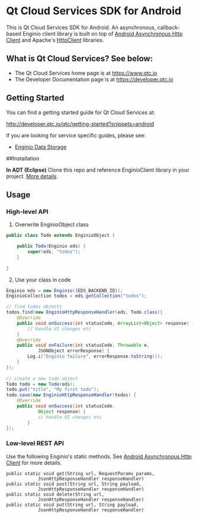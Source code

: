 Qt Cloud Services SDK for Android
==============================

This is Qt Cloud Services SDK for Android. An asynchronous, callback-based Enginio client library is built on top of [Android Asynchronous Http Client](https://github.com/loopj/android-async-http) and Apache's [HttpClient](http://hc.apache.org/httpcomponents-client-ga/) libraries.

## What is Qt Cloud Services? See below:

* The Qt Cloud Services home page is at https://www.qtc.io
* The Developer Documentation page is at https://developer.qtc.io


## Getting Started

You can find a getting started guide for Qt Cloud Services at:

http://developer.qtc.io/qtc/getting-started?snippets=android

If you are looking for service specific guides, please see:

* [Enginio Data Storage](http://developer.qtc.io/eds/getting-started?snippets=android)


##Installation

**In ADT (Eclipse)**
Clone this repo and reference EnginioClient library in your project. [More details](http://developer.android.com/tools/projects/projects-eclipse.html#ReferencingLibraryProject).

## Usage

### High-level API
1. Overwrite EnginioObject class
```java
public class Todo extends EnginioObject {

	public Todo(Enginio eds) {
		super(eds, "todos");
	}
	
}
```

2. Use your class in code
```java
Enginio eds = new Enginio({EDS_BACKEND_ID});
EnginioCollection todos = eds.getCollection("todos");

// find todos objects
todos.find(new EnginioHttpResponseHandler(eds, Todo.class){
	@Override
	public void onSuccess(int statusCode, ArrayList<Object> response) {
		// handle UI changes etc
	}
	@Override
	public void onFailure(int statusCode, Throwable e,
			JSONObject errorResponse) {
		Log.i("Enginio failure", errorResponse.toString());
	}
});
    	
// create a new todo object
Todo todo = new Todo(eds); 
todo.put("title", "My first todo");
todo.save(new EnginioHttpResponseHandler(todos) {
  	@Override
  	public void onSuccess(int statusCode,
  			Object response) {
    		// handle UI changes etc
    	}
});
```

### Low-level REST API
Use the following Enginio's static methods. See [Android Asynchronous Http Client](https://github.com/loopj/android-async-http) for more details.
```
public static void get(String url, RequestParams params,
			JsonHttpResponseHandler responseHandler)
public static void post(String url, String payload,
			JsonHttpResponseHandler responseHandler)
public static void delete(String url,
			JsonHttpResponseHandler responseHandler)
public static void put(String url, String payload,
			JsonHttpResponseHandler responseHandler)
```
